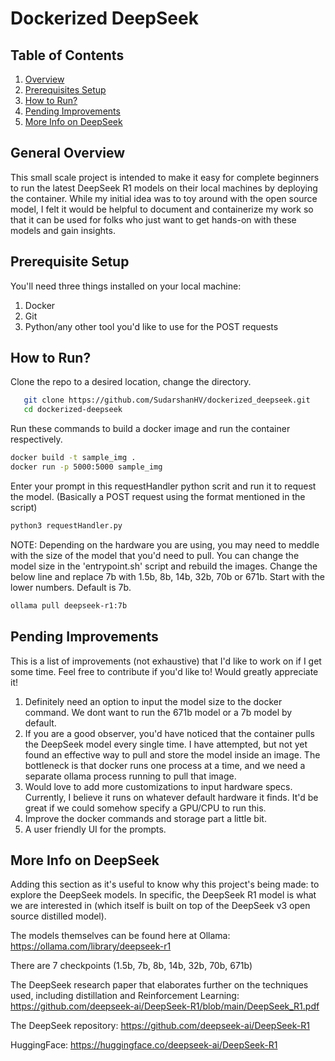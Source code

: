 # Dockerized DeepSeek

## Table of Contents
1. [Overview](#overview)
2. [Prerequisites Setup](#prerequisites-to-run)
3. [How to Run?](#how-to-run)
4. [Pending Improvements](#limitations-and-pending-improvements)
5. [More Info on DeepSeek](#deepseek)

## General Overview
This small scale project is intended to make it easy for complete beginners to run the latest DeepSeek R1 models on their local machines by deploying the container. While my initial idea was to toy around with the open source model, I felt it would be helpful to document and containerize my work so that it can be used for folks who just want to get hands-on with these models and gain insights.

## Prerequisite Setup
You'll need three things installed on your local machine:
1) Docker
2) Git
3) Python/any other tool you'd like to use for the POST requests

## How to Run?

Clone the repo to a desired location, change the directory.
```bash
   git clone https://github.com/SudarshanHV/dockerized_deepseek.git
   cd dockerized-deepseek
```
Run these commands to build a docker image and run the container respectively.

```bash
docker build -t sample_img .
docker run -p 5000:5000 sample_img
```

Enter your prompt in this requestHandler python scrit and run it to request the model. (Basically a POST request using the format mentioned in the script)
```bash
python3 requestHandler.py
```

NOTE: Depending on the hardware you are using, you may need to meddle with the size of the model that you'd need to pull. You can change the model size in the 'entrypoint.sh' script and rebuild the images. Change the below line and replace 7b with 1.5b, 8b, 14b, 32b, 70b or 671b. Start with the lower numbers. Default is 7b.
```bash
ollama pull deepseek-r1:7b
```

## Pending Improvements

This is a list of improvements (not exhaustive) that I'd like to work on if I get some time. Feel free to contribute if you'd like to! Would greatly appreciate it!

1) Definitely need an option to input the model size to the docker command. We dont want to run the 671b model or a 7b model by default.
2) If you are a good observer, you'd have noticed that the container pulls the DeepSeek model every single time. I have attempted, but not yet found an effective way to pull and store the model inside an image. The bottleneck is that docker runs one process at a time, and we need a separate ollama process running to pull that image.
3) Would love to add more customizations to input hardware specs. Currently, I believe it runs on whatever default hardware it finds. It'd be great if we could somehow specify a GPU/CPU to run this.
4) Improve the docker commands and storage part a little bit.
5) A user friendly UI for the prompts.


## More Info on DeepSeek

Adding this section as it's useful to know why this project's being made: to explore the DeepSeek models. In specific, the DeepSeek R1 model is what we are interested in (which itself is built on top of the DeepSeek v3 open source distilled model).

The models themselves can be found here at Ollama: https://ollama.com/library/deepseek-r1

There are 7 checkpoints (1.5b, 7b, 8b, 14b, 32b, 70b, 671b)

The DeepSeek research paper that elaborates further on the techniques used, including distillation and Reinforcement Learning: https://github.com/deepseek-ai/DeepSeek-R1/blob/main/DeepSeek_R1.pdf

The DeepSeek repository: https://github.com/deepseek-ai/DeepSeek-R1

HuggingFace: https://huggingface.co/deepseek-ai/DeepSeek-R1

